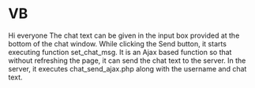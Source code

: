 # VB
Hi everyone
The chat text can be given in the input box provided at the bottom of the chat window. 
While clicking the Send button, it starts executing function set_chat_msg. 
It is an Ajax based function so that without refreshing the page, it can send the chat text to the server.
In the server, it executes chat_send_ajax.php along with the username and chat text.

